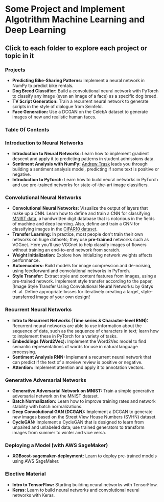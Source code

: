 # Some Project and Implement Algotrithm Machine Learning and Deep Learning

##  <b> Click to each folder to explore each project or topic in it </b>

### Projects

* <b> Predicting Bike-Sharing Patterns:</b> Implement a neural network in NumPy to predict bike rentals.
* <b> Dog Breed Classifier:</b> Build a convolutional neural network with PyTorch to classify any image (even an image of a face) as a specific dog breed.
* <b> TV Script Generation:</b> Train a recurrent neural network to generate scripts in the style of dialogue from Seinfeld.
* <b> Face Generation:</b> Use a DCGAN on the CelebA dataset to generate images of new and realistic human faces.

### Table Of Contents

### Introduction to Neural Networks

* <b> Introduction to Neural Networks:</b> Learn how to implement gradient descent and apply it to predicting patterns in student admissions data.
* <b> Sentiment Analysis with NumPy:</b> [Andrew Trask](http://iamtrask.github.io/) leads you through building a sentiment analysis model, predicting if some text is positive or negative.
* <b> Introduction to PyTorch:</b> Learn how to build neural networks in PyTorch and use pre-trained networks for state-of-the-art image classifiers.

### Convolutional Neural Networks

* <b> Convolutional Neural Networks:</b> Visualize the output of layers that make up a CNN. Learn how to define and train a CNN for classifying [MNIST data](https://en.wikipedia.org/wiki/MNIST_database), a handwritten digit database that is notorious in the fields of machine and deep learning. Also, define and train a CNN for classifying images in the [CIFAR10 dataset](https://www.cs.toronto.edu/~kriz/cifar.html).
* <b> Transfer Learning:</b> In practice, most people don't train their own networks on huge datasets; they use **pre-trained** networks such as VGGnet. Here you'll use VGGnet to help classify images of flowers without training an end-to-end network from scratch.
* <b> Weight Initialization:</b> Explore how initializing network weights affects performance.
* <b> Autoencoders:</b> Build models for image compression and de-noising, using feedforward and convolutional networks in PyTorch.
* <b> Style Transfer:</b> Extract style and content features from images, using a pre-trained network. Implement style transfer according to the paper, [Image Style Transfer Using Convolutional Neural Networks:</b> by Gatys et. al. Define appropriate losses for iteratively creating a target, style-transferred image of your own design!

### Recurrent Neural Networks

* <b> Intro to Recurrent Networks (Time series & Character-level RNN):</b> Recurrent neural networks are able to use information about the sequence of data, such as the sequence of characters in text; learn how to implement these in PyTorch for a variety of tasks.
* <b> Embeddings (Word2Vec):</b> Implement the Word2Vec model to find semantic representations of words for use in natural language processing.
* <b> Sentiment Analysis RNN:</b> Implement a recurrent neural network that can predict if the text of a moview review is positive or negative.
* <b> Attention:</b> Implement attention and apply it to annotation vectors.

### Generative Adversarial Networks

* <b> Generative Adversarial Network on MNIST:</b> Train a simple generative adversarial network on the MNIST dataset.
* <b> Batch Normalization:</b> Learn how to improve training rates and network stability with batch normalizations.
* <b> Deep Convolutional GAN (DCGAN):</b> Implement a DCGAN to generate new images based on the Street View House Numbers (SVHN) dataset.
* <b> CycleGAN:</b> Implement a CycleGAN that is designed to learn from unpaired and unlabeled data; use trained generators to transform images from summer to winter and vice versa.

### Deploying a Model (with AWS SageMaker)

* <b> XGBoost-sagemaker-deployment:</b> Learn to deploy pre-trained models using AWS SageMaker.

### Elective Material

* <b> Intro to TensorFlow:</b> Starting building neural networks with TensorFlow.
* <b> Keras:</b> Learn to build neural networks and convolutional neural networks with Keras.